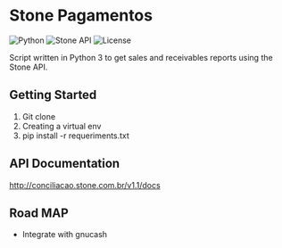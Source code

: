# Stone Pagamentos
![Python](https://img.shields.io/badge/Python-3.6-brightgreen.svg)
![Stone API](https://img.shields.io/badge/Stone%20API-1.1-brightgreen.svg)
![License](https://img.shields.io/badge/License-GPL%203-brightgreen.svg)

Script written in Python 3 to get sales and receivables reports using the Stone API.



## Getting Started

1. Git clone
2. Creating a virtual env
3. pip install -r requeriments.txt


## API Documentation

http://conciliacao.stone.com.br/v1.1/docs 

## Road MAP
- Integrate with gnucash
